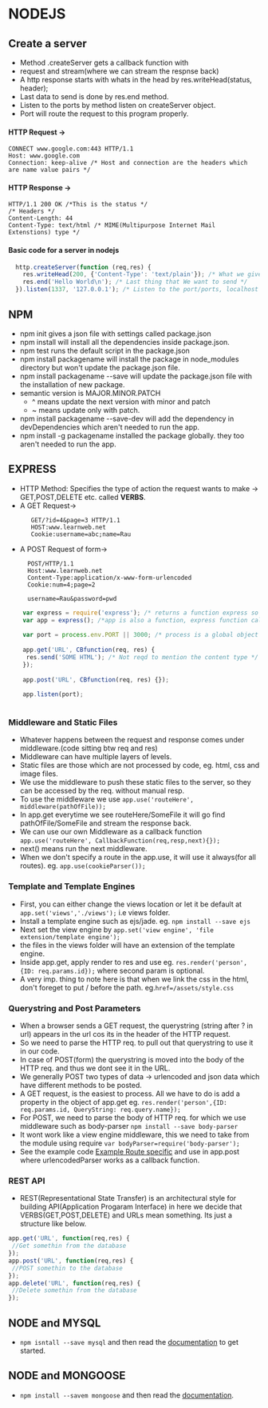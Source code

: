 # NODEJS

## Create a server

* Method .createServer gets a callback function with 
* request and stream(where we can stream the respnse back)
* A http response starts with whats in the head by res.writeHead(status, header);
* Last data to send is done by res.end method.
* Listen to the ports by method listen on createServer object.
* Port will route the request to this program properly.

#### HTTP Request ->
```
CONNECT www.google.com:443 HTTP/1.1
Host: www.google.com
Connection: keep-alive /* Host and connection are the headers which are name value pairs */
```
#### HTTP Response ->
```
HTTP/1.1 200 OK /*This is the status */
/* Headers */
Content-Length: 44
Content-Type: text/html /* MIME(Multipurpose Internet Mail Extenstions) type */
```
#### Basic code for a server in nodejs

```js
  http.createServer(function (req,res) {
	res.writeHead(200, {'Content-Type': 'text/plain'}); /* What we give back is plain text */
	res.end('Hello World\n'); /* Last thing that We want to send */
  }).listen(1337, '127.0.0.1'); /* Listen to the port/ports, localhost - 127.0.0.1  */	

```
## NPM

* npm init gives a json file with settings called package.json
* npm install will install all the dependencies inside package.json. 
* npm test runs the default script in the package.json
* npm install packagename will install the package in node_modules directory but won't update the package.json file.
* npm install packagename --save will update the package.json file with the installation of new package.
* semantic version is MAJOR.MINOR.PATCH
	* ^ means update the next version with minor and patch
	* ~ means update only with patch.
* npm install packagename --save-dev will add the dependency in devDependencies which aren't needed to run the app.
* npm install -g packagename installed the package globally. they too aren't needed to run the app.  


## EXPRESS

* HTTP Method: Specifies the type of action the request wants to make -> GET,POST,DELETE etc. called **VERBS**. 
* A GET Request->
	```
	   GET/?id=4&page=3 HTTP/1.1
	   HOST:www.learnweb.net
	   Cookie:username=abc;name=Rau
	```
* A POST Request of form->
	```
	  POST/HTTP/1.1
	  Host:www.learnweb.net
	  Content-Type:application/x-www-form-urlencoded
	  Cookie:num=4;page=2
	  
	  username=Rau&password=pwd
	```
```js
	var express = require('express'); /* returns a function express so we need to call this */
	var app = express(); /*app is also a function, express function called here on which we have properties and method */
	
	var port = process.env.PORT || 3000; /* process is a global object provided by node, env is for environment and PORT is env variable */	
	
	app.get('URL', CBfunction(req, res) {
	 res.send('SOME HTML'); /* Not reqd to mention the content type */
	});
	
	app.post('URL', CBfunction(req, res) {});
	
	app.listen(port);
	
```

### Middleware and Static Files

* Whatever happens between the request and response comes under middleware.(code sitting btw req and res)
* Middleware can have multiple layers of levels.
* Static files are those which are not processed by code, eg. html, css and image files.
* We use the middleware to push these static files to the server, so they can be accessed by the req. without manual resp.
* To use the middleware we use `app.use('routeHere', middleware(pathOfFile));`
* In app.get everytime we see routeHere/SomeFile it will go find pathOfFile/SomeFile and stream the response back.
* We can use our own Middleware as a callback function `app.use('routeHere', CallbackFunction(req,resp,next){});`
* next() means run the next middleware.
* When we don't specify a route in the app.use, it will use it always(for all routes). eg. `app.use(cookieParser());`


### Template and Template Engines

* First, you can either change the views location or let it be default at `app.set('views','./views');` i.e views folder.
* Install a template engine such as ejs/jade. eg. `npm install --save ejs`
* Next set the view engine by `app.set('view engine', 'file extension/template engine');`
* the files in the views folder will have an extension of the template engine.
* Inside app.get, apply render to res and use eg. `res.render('person',{ID: req.params.id});` where second param is optional.
* A very imp. thing to note here is that when we link the css in the html, don't foreget to put / before the path. eg.`href=/assets/style.css`

### Querystring and Post Parameters

* When a browser sends a GET request, the querystring (string after ? in url) appears in the url cos its in the header of the HTTP request.
* So we need to parse the HTTP req. to pull out that querystring to use it in our code.
* In case of POST(form) the querystring is moved into the body of the HTTP req. and thus we dont see it in the URL.
* We generally POST two types of data -> urlencoded and json data which have different methods to be posted.
* A GET request, is the easiest to process. All we have to do is add a property in the object of app.get eg. `res.render('person',{ID: req.params.id, QueryString: req.query.name});`
* For POST, we need to parse the body of HTTP req. for which we use middleware such as body-parser `npm install --save body-parser`
* It wont work like a view engine middleware, this we need to take from the module using require `var bodyParser=require('body-parser');`
* See the example code [Example Route specific](https://expressjs.com/en/resources/middleware/body-parser.html) and use in app.post where urlencodedParser works as a callback function.


### REST API

* REST(Representational State Transfer) is an architectural style for building API(Application Progaram Interface) in here we decide that VERBS(GET,POST,DELETE) and URLs mean something. Its just a structure like below.

```js
app.get('URL', function(req,res) {
 //Get somethin from the database
});
app.post('URL', function(req,res) {
 //POST somethin to the database
});
app.delete('URL', function(req,res) {
 //Delete somethin from the database
});
```
## NODE and MYSQL

* `npm isntall --save mysql` and then read the [documentation](https://www.npmjs.com/package/mysql) to get started.

## NODE and MONGOOSE

* `npm install --savem mongoose` and then read the [documentation](https://www.npmjs.com/package/mongoose).
